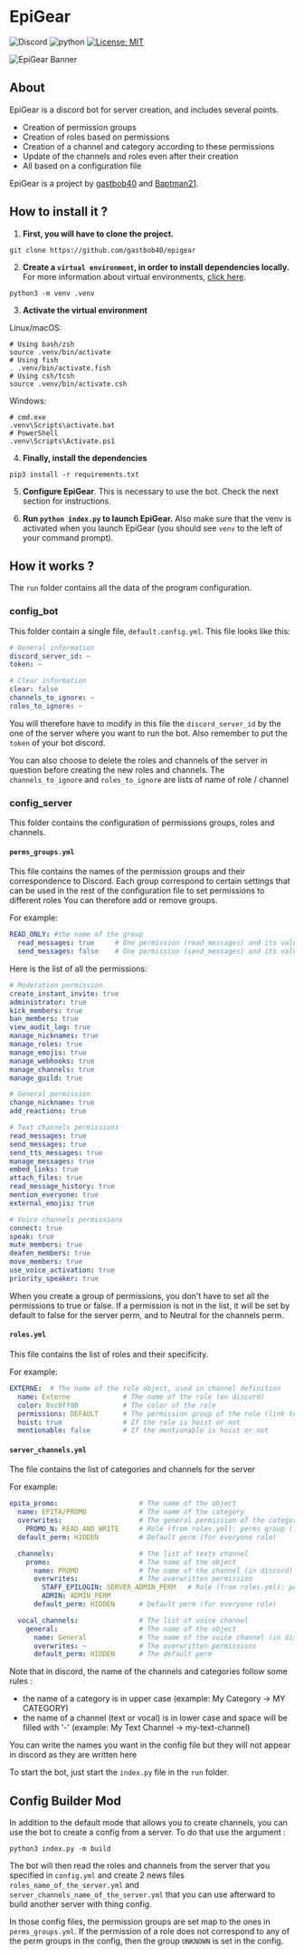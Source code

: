 # EpiGear

![Discord](https://img.shields.io/badge/Discord-Project-success)
![python](https://img.shields.io/badge/Language-Python-blueviolet)
[![License: MIT](https://img.shields.io/badge/License-MIT-yellow.svg)](https://opensource.org/licenses/MIT)

![EpiGear Banner](src/assets/banner.png)

## About

EpiGear is a discord bot for server creation, and includes several points.
- Creation of permission groups
- Creation of roles based on permissions
- Creation of a channel and category according to these permissions
- Update of the channels and roles even after their creation
- All based on a configuration file

EpiGear is a project by [gastbob40](https://github.com/gastbob40) and [Baptman21](https://github.com/bat021).

## How to install it ?

1. **First, you will have to clone the project.**

```shell
git clone https://github.com/gastbob40/epigear
```

2. **Create a `virtual environment`, in order to install dependencies locally.** For more information about virtual environments, [click here](https://docs.python.org/3/library/venv.html).

```shell
python3 -m venv .venv
```

3. **Activate the virtual environment**

Linux/macOS:

```shell
# Using bash/zsh
source .venv/bin/activate
# Using fish
. .venv/bin/activate.fish
# Using csh/tcsh
source .venv/bin/activate.csh
``` 

Windows:

```
# cmd.exe
.venv\Scripts\activate.bat
# PowerShell
.venv\Scripts\Activate.ps1
```

4. **Finally, install the dependencies**

````shell
pip3 install -r requirements.txt
````

5. **Configure EpiGear**. This is necessary to use the bot. Check the next section for instructions.

6. **Run `python index.py` to launch EpiGear.** Also make sure that the venv is activated when you launch EpiGear (you should see `venv` to the left of your command prompt).

## How it works ?

The `run` folder contains all the data of the program configuration.

### config_bot

This folder contain a single file, `default.config.yml`. This file looks like this:
 
```yaml
# General information
discord_server_id: ~
token: ~

# Clear information
clear: false
channels_to_ignore: ~ 
roles_to_ignore: ~
```

You will therefore have to modify in this file the `discord_server_id` by the one of the server where you want to run the bot.
Also remember to put the `token` of your bot discord.

You can also choose to delete the roles and channels of the server in question before creating the new roles and channels.
The `channels_to_ignore` and `roles_to_ignore` are lists of name of role / channel

### config_server

This folder contains the configuration of permissions groups, roles and channels.

#### `perms_groups.yml`

This file contains the names of the permission groups and their correspondence to Discord.
Each group correspond to certain settings that can be used in the rest of the configuration file to set permissions to different roles
You can therefore add or remove groups.

For example:

```yaml
READ_ONLY: #the name of the group
  read_messages: true     # One permission (read_messages) and its value (true)
  send_messages: false    # One permission (send_messages) and its value (false)
```
Here is the list of all the permissions:

```yaml
# Moderation permission
create_instant_invite: true
administrator: true
kick_members: true
ban_members: true
view_audit_log: true
manage_nicknames: true
manage_roles: true
manage_emojis: true
manage_webhooks: true
manage_channels: true
manage_guild: true

# General permission
change_nickname: true
add_reactions: true

# Text channels permissions
read_messages: true
send_messages: true
send_tts_messages: true
manage_messages: true
embed_links: true
attach_files: true
read_message_history: true
mention_everyone: true
external_emojis: true

# Voice channels permissions
connect: true
speak: true
mute_members: true
deafen_members: true
move_members: true
use_voice_activation: true
priority_speaker: true
```

When you create a group of permissions, you don't have to set all the permissions to true or false.
If a permission is not in the list, it will be set by default to false for the server perm, and to Neutral for the channels perm. 

#### `roles.yml`

This file contains the list of roles and their specificity.

For example:

```yaml
EXTERNE:  # The name of the role object, used in channel definition
  name: Externe             # The name of the role (on discord)
  color: 0xc0ff00           # The color of the role
  permissions: DEFAULT      # The permission group of the role (link to default_perms_groups.yml)
  hoist: true               # If the role is hoist or not
  mentionable: false        # If the mentionable is hoist or not
```

#### `server_channels.yml`

The file contains the list of categories and channels for the server

For example:

```yaml
epita_promo:                    # The name of the object
  name: EPITA/PROMO             # The name of the category
  overwrites:                   # The general permission of the category
    PROMO_N: READ_AND_WRITE     # Role (from roles.yml): perms group (from perms_group.yml)
  default_perm: HIDDEN          # Default perm (for everyone role)

  channels:                     # The list of texts channel
    promo:                      # The name of the object
      name: PROMO               # The name of the channel (in discord)
      overwrites:               # The overwritten permission
        STAFF_EPILOGIN: SERVER_ADMIN_PERM   # Role (from roles.yml): perms group (from perms_group.yml)
        ADMIN: ADMIN_PERM
      default_perm: HIDDEN      # Default perm (for everyone role)

  vocal_channels:               # The list of voice channel
    general:                    # The name of the object
      name: General             # The name of the voice channel (in discord)
      overwrites: ~             # The overwritten permissions
      default_perm: HIDDEN      # The default perm
```

Note that in discord, the name of the channels and categories follow some rules :
 - the name of a category is in upper case (example: My Category -> MY CATEGORY)
 - the name of a channel (text or vocal) is in lower case and space will be filled with '-' (example: My Text Channel -> my-text-channel)

You can write the names you want in the config file but they will not appear in discord as they are written here

To start the bot, just start the `index.py` file in the `run` folder.

## Config Builder Mod

In addition to the default mode that allows you to create channels, you can use the bot to create a config from a server.
To do that use the argument :  
```
python3 index.py -m build
```

The bot will then read the roles and channels from the server that you specified in `config.yml`
and create 2 news files `roles_name_of_the_server.yml` and `server_channels_name_of_the_server.yml` that you can use 
afterward to build another server with thing config.

In those config files, the permission groups are set map to the ones in `perms_groups.yml`. If the permission
of a role does not correspond to any of the perm groups in the config, then the group `UNKNOWN` is set in the config.